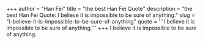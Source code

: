 +++
author = "Han Fei"
title = "the best Han Fei Quote"
description = "the best Han Fei Quote: I believe it is impossible to be sure of anything."
slug = "i-believe-it-is-impossible-to-be-sure-of-anything"
quote = '''I believe it is impossible to be sure of anything.'''
+++
I believe it is impossible to be sure of anything.
